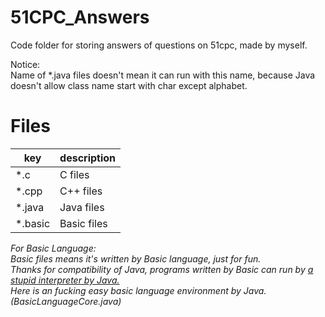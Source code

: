 # 51CPC_Answers

Code folder for storing answers of questions on 51cpc, made by myself.  

Notice:   
Name of *.java files doesn't mean it can run with this name, because Java doesn't allow class name start with char except alphabet.

# Files

key | description
-|-
*.c | C files
*.cpp | C++ files
*.java | Java files
*.basic | Basic files

*For Basic Language:*  
*Basic files means it's written by Basic language, just for fun.*  
*Thanks for compatibility of Java, programs written by Basic can run by [a stupid interpreter by Java.](https://github.com/tdiant/TBeko)*  
*Here is an fucking easy basic language environment by Java. (BasicLanguageCore.java)*
